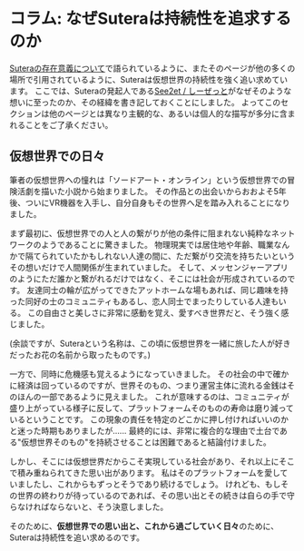 # コラム: なぜSuteraは持続性を追求するのか

[Suteraの存在意義について](sutera/01-significance-of-sutera's-existence.md)で語られているように、またそのページが他の多くの場所で引用されているように、Suteraは仮想世界の持続性を強く追い求めています。
ここでは、Suteraの発起人である[See2et / しーぜっと](https://github.com/seee2et)がなぜそのような想いに至ったのか、その経緯を書き記しておくことにしました。
よってこのセクションは他のページとは異なり主観的な、あるいは個人的な描写が多分に含まれることをご了承ください。

## 仮想世界での日々

筆者の仮想世界への憧れは「ソードアート・オンライン」という仮想世界での冒険活劇を描いた小説から始まりました。
その作品との出会いからおおよそ5年後、ついにVR機器を入手し、自分自身もその世界へ足を踏み入れることになりました。

まず最初に、仮想世界での人と人の繋がりが他の条件に阻まれない純粋なネットワークのようであることに驚きました。
物理現実では居住地や年齢、職業なんかで隔てられていたかもしれない人達の間に、ただ繋がり交流を持ちたいというその想いだけで人間関係が生まれていました。
そして、メッセンジャーアプリのようにただ誰かと繋がれるだけではなく、そこには社会が形成されているのです。
友達同士の輪が広がってできたアットホームな場もあれば、同じ趣味を持った同好の士のコミュニティもあるし、恋人同士でまったりしている人達もいる。
この自由さと美しさに非常に感動を覚え、愛すべき世界だと、そう強く感じました。

(余談ですが、Suteraという名称は、この頃に仮想世界を一緒に旅した人が好きだったお花の名前から取ったものです。)

一方で、同時に危機感も覚えるようになっていきました。
その社会の中で確かに経済は回っているのですが、世界そのもの、つまり運営主体に流れる金銭はそのほんの一部であるように見えました。
これが意味するのは、コミュニティが盛り上がっている様子に反して、プラットフォームそのものの寿命は磨り減っているということです。
この現象の責任を特定のどこかに押し付ければいいのかと迷った時期もありましたが......
最終的には、非常に複合的な理由で土台である"仮想世界そのもの"を持続させることは困難であると結論付けました。

しかし、そこには仮想世界だからこそ実現している社会があり、それ以上にそこで積み重ねられてきた思い出があります。
私はそのプラットフォームを愛していましたし、これからもずっとそうであり続けるでしょう。
けれども、もしその世界の終わりが待っているのであれば、その思い出とその続きは自らの手で守らなければならないと、そう決意しました。

そのために、**仮想世界での思い出と、これから過ごしていく日々**のために、Suteraは持続性を追い求めるのです。
